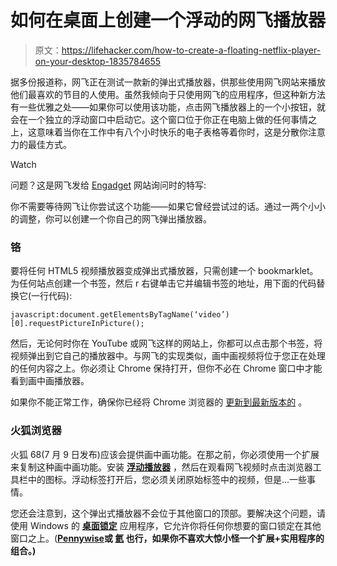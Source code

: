 # 如何在桌面上创建一个浮动的网飞播放器

> 原文：<https://lifehacker.com/how-to-create-a-floating-netflix-player-on-your-desktop-1835784655>

据多份报道称，网飞正在测试一款新的弹出式播放器，供那些使用网飞网站来播放他们最喜欢的节目的人使用。虽然我倾向于只使用网飞的应用程序，但这种新方法有一些优雅之处——如果你可以使用该功能，点击网飞播放器上的一个小按钮，就会在一个独立的浮动窗口中启动它。这个窗口位于你正在电脑上做的任何事情之上，这意味着当你在工作中有八个小时快乐的电子表格等着你时，这是分散你注意力的最佳方式。

Watch

问题？这是网飞发给 [Engadget](https://www.engadget.com/2019/06/21/netflix-testing-pop-out-player/) 网站询问时的特写:

你不需要等待网飞让你尝试这个功能——如果它曾经尝试过的话。通过一两个小小的调整，你可以创建一个你自己的网飞弹出播放器。

### 铬

要将任何 HTML5 视频播放器变成弹出式播放器，只需创建一个 bookmarklet。为任何站点创建一个书签，然后 r 右键单击它并编辑书签的地址，用下面的代码替换它(一行代码):

`javascript:document.getElementsByTagName(‘video’)[0].requestPictureInPicture();`

然后，无论何时你在 YouTube 或网飞这样的网站上，你都可以点击那个书签，将视频弹出到它自己的播放器中。与网飞的实现类似，画中画视频将位于您正在处理的任何内容之上。你必须让 Chrome 保持打开，但你不必在 Chrome 窗口中才能看到画中画播放器。

如果你不能正常工作，确保你已经将 Chrome 浏览器的 [更新到最新版本的](https://support.google.com/chrome/answer/95414?co=GENIE.Platform%3DDesktop&hl=en) 。

### 火狐浏览器

火狐 68(7 月 9 日发布)应该会提供画中画功能。在那之前，你必须使用一个扩展来复制这种画中画功能。安装 [**浮动播放器**](https://addons.mozilla.org/en-US/firefox/addon/floating-player/?src=search) ，然后在观看网飞视频时点击浏览器工具栏中的图标。浮动标签打开后，您必须关闭原始标签中的视频，但是...一些事情。

您还会注意到，这个弹出式播放器不会位于其他窗口的顶部。要解决这个问题，请使用 Windows 的 [**桌面锁定**](https://efotinis.neocities.org/deskpins/) 应用程序，它允许你将任何你想要的窗口锁定在其他窗口之上。([**Pennywise**](https://lifehacker.com/pin-videos-on-your-screen-while-you-work-with-this-app-1830262895)**或 [**氦**](http://heliumfloats.com/) 也行，如果你不喜欢大惊小怪一个扩展+实用程序的组合。)**